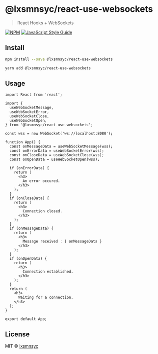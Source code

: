# @lxsmnsyc/react-use-websockets

> React Hooks + WebSockets

[![NPM](https://img.shields.io/npm/v/@lxsmnsyc/react-use-websockets.svg)](https://www.npmjs.com/package/@lxsmnsyc/react-use-websockets) [![JavaScript Style Guide](https://img.shields.io/badge/code_style-standard-brightgreen.svg)](https://standardjs.com)

## Install

```bash
npm install --save @lxsmnsyc/react-use-websockets
```

```bash
yarn add @lxsmnsyc/react-use-websockets
```

## Usage

```tsx
import React from 'react';

import {
  useWebSocketMessage,
  useWebSocketError,
  useWebSocketClose,
  useWebSocketOpen,
} from '@lxsmnsyc/react-use-websockets';

const wss = new WebSocket('ws://localhost:8080');

function App() {
  const onMessageData = useWebSocketMessage(wss);
  const onErrorData = useWebSocketError(wss);
  const onCloseData = useWebSocketClose(wss);
  const onOpenData = useWebSocketOpen(wss);

  if (onErrorData) {
    return (
      <h3>
        An error occured.
      </h3>
    );
  }
  if (onCloseData) {
    return (
      <h3>
        Connection closed.
      </h3>
    );
  }
  if (onMessageData) {
    return (
      <h3>
        Message received : { onMessageData }
      </h3>
    );
  }
  if (onOpenData) {
    return (
      <h3>
        Connection established.
      </h3>
    );
  }
  return (
    <h3>
      Waiting for a connection.
    </h3>
  );
}

export default App;
```

## License

MIT © [lxsmnsyc](https://github.com/lxsmnsyc)
